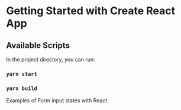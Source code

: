 # Getting Started with Create React App

## Available Scripts

In the project directory, you can run:

### `yarn start`

### `yarn build`

Examples of Form input states with React

